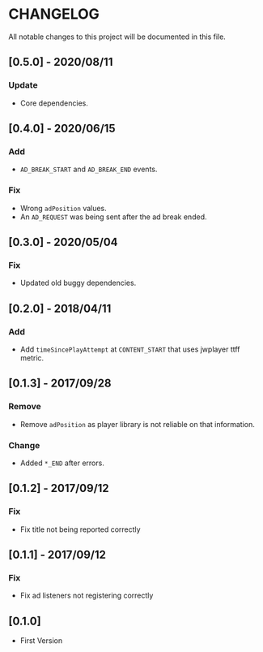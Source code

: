 # CHANGELOG
All notable changes to this project will be documented in this file.

## [0.5.0] - 2020/08/11
### Update
- Core dependencies.

## [0.4.0] - 2020/06/15
### Add
- `AD_BREAK_START` and `AD_BREAK_END` events.

### Fix
- Wrong `adPosition` values.
- An `AD_REQUEST` was being sent after the ad break ended.

## [0.3.0] - 2020/05/04
### Fix
- Updated old buggy dependencies.

## [0.2.0] - 2018/04/11
### Add
- Add `timeSincePlayAttempt` at `CONTENT_START` that uses jwplayer ttff metric.


## [0.1.3] - 2017/09/28
### Remove
- Remove `adPosition` as player library is not reliable on that information.

### Change
- Added `*_END` after errors.

## [0.1.2] - 2017/09/12
### Fix
- Fix title not being reported correctly

## [0.1.1] - 2017/09/12
### Fix
- Fix ad listeners not registering correctly

## [0.1.0] 
- First Version